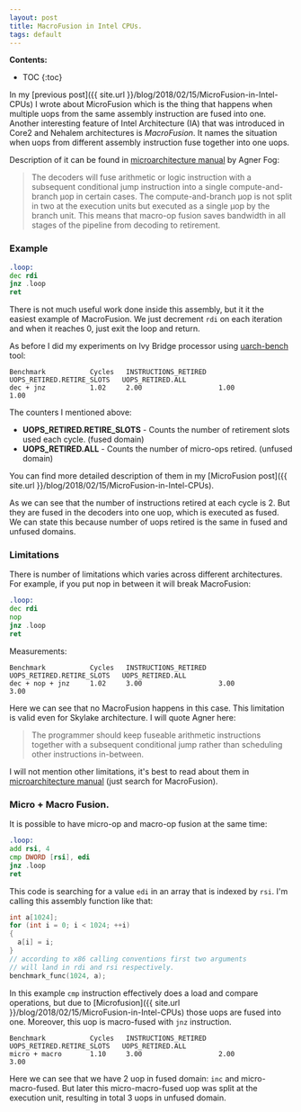 ```yaml
---
layout: post
title: MacroFusion in Intel CPUs.
tags: default
---
```


**Contents:**
* TOC
{:toc}

In my [previous post]({{ site.url }}/blog/2018/02/15/MicroFusion-in-Intel-CPUs) I wrote about MicroFusion which is the thing that happens when multiple uops from the same assembly instruction are fused into one. Another interesting feature of Intel Architecture (IA) that was introduced in Core2 and Nehalem architectures is *MacroFusion*. It names the situation when uops from different assembly instruction fuse together into one uops.

Description of it can be found in [microarchitecture manual](www.agner.org/optimize/microarchitecture.pdf) by Agner Fog:
> The decoders will fuse arithmetic or logic instruction with a subsequent conditional jump instruction into a single compute-and-branch µop in certain cases. The compute-and-branch µop is not split in two at the execution units but executed as a single µop by the branch unit. This means that macro-op fusion saves bandwidth in all stages of the pipeline from decoding to retirement.

### Example

```asm
.loop:
dec rdi
jnz .loop
ret
```
There is not much useful work done inside this assembly, but it it the easiest example of MacroFusion. We just decrement `rdi` on each iteration and when it reaches 0, just exit the loop and return.

As before I did my experiments on Ivy Bridge processor using [uarch-bench](https://github.com/travisdowns/uarch-bench) tool:
```
Benchmark           Cycles   INSTRUCTIONS_RETIRED   UOPS_RETIRED.RETIRE_SLOTS   UOPS_RETIRED.ALL
dec + jnz           1.02     2.00                   1.00                        1.00
```
The counters I mentioned above:
- **UOPS_RETIRED.RETIRE_SLOTS** - Counts the number of retirement slots used each cycle. (fused domain)
- **UOPS_RETIRED.ALL** - Counts the number of micro-ops retired. (unfused domain)

You can find more detailed description of them in my [MicroFusion post]({{ site.url }}/blog/2018/02/15/MicroFusion-in-Intel-CPUs).

As we can see that the number of instructions retired at each cycle is 2. But they are fused in the decoders into one uop, which is executed as fused. We can state this because number of uops retired is the same in fused and unfused domains.

### Limitations

There is number of limitations which varies across different architectures. For example, if you put nop in between it will break MacroFusion:
```asm
.loop:
dec rdi
nop
jnz .loop
ret
```
Measurements:
```
Benchmark           Cycles   INSTRUCTIONS_RETIRED   UOPS_RETIRED.RETIRE_SLOTS   UOPS_RETIRED.ALL
dec + nop + jnz     1.02     3.00                   3.00                        3.00
```
Here we can see that no MacroFusion happens in this case. This limitation is valid even for Skylake architecture. I will quote Agner here:
> The programmer should keep fuseable arithmetic instructions together with a subsequent conditional jump rather than scheduling other instructions in-between.

I will not mention other limitations, it's best to read about them in [microarchitecture manual](www.agner.org/optimize/microarchitecture.pdf) (just search for MacroFusion).

### Micro + Macro Fusion.

It is possible to have micro-op and macro-op fusion at the same time:

```asm
.loop:
add rsi, 4
cmp DWORD [rsi], edi
jnz .loop
ret
```

This code is searching for a value `edi` in an array that is indexed by `rsi`. I'm calling this assembly function like that:
```cpp
int a[1024];
for (int i = 0; i < 1024; ++i)
{
  a[i] = i;
}
// according to x86 calling conventions first two arguments 
// will land in rdi and rsi respectively.
benchmark_func(1024, a);
```

In this example `cmp` instruction effectively does a load and compare operations, but due to [Microfusion]({{ site.url }}/blog/2018/02/15/MicroFusion-in-Intel-CPUs) those uops are fused into one. Moreover, this uop is macro-fused with `jnz` instruction.

```
Benchmark           Cycles   INSTRUCTIONS_RETIRED   UOPS_RETIRED.RETIRE_SLOTS   UOPS_RETIRED.ALL
micro + macro       1.10     3.00                   2.00                        3.00
```

Here we can see that we have 2 uop in fused domain: `inc` and micro-macro-fused. But later this micro-macro-fused uop was split at the execution unit, resulting in total 3 uops in unfused domain.

